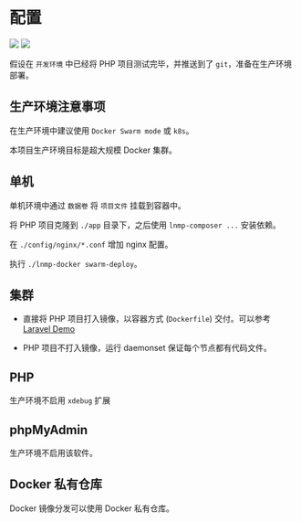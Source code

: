 # 配置

[![](https://img.shields.io/badge/AD-%E8%85%BE%E8%AE%AF%E4%BA%91%E5%AE%B9%E5%99%A8%E6%9C%8D%E5%8A%A1-blue.svg)](https://cloud.tencent.com/act/cps/redirect?redirect=10058&cps_key=3a5255852d5db99dcd5da4c72f05df61) [![](https://img.shields.io/badge/Support-%E8%85%BE%E8%AE%AF%E4%BA%91%E8%87%AA%E5%AA%92%E4%BD%93-brightgreen.svg)](https://cloud.tencent.com/developer/support-plan?invite_code=13vokmlse8afh)

假设在 `开发环境` 中已经将 PHP 项目测试完毕，并推送到了 `git`，准备在生产环境部署。

## 生产环境注意事项

在生产环境中建议使用 `Docker Swarm mode` 或 `k8s`。

本项目生产环境目标是超大规模 Docker 集群。

## 单机

单机环境中通过 `数据卷` 将 `项目文件` 挂载到容器中。

将 PHP 项目克隆到 `./app` 目录下，之后使用 `lnmp-composer ...` 安装依赖。

在 `./config/nginx/*.conf` 增加 nginx 配置。

执行 `./lnmp-docker swarm-deploy`。

## 集群

* 直接将 PHP 项目打入镜像，以容器方式 (`Dockerfile`) 交付。可以参考 [Laravel Demo](https://github.com/khs1994-docker/laravel-demo)

* PHP 项目不打入镜像，运行 daemonset 保证每个节点都有代码文件。

## PHP

生产环境不启用 `xdebug` 扩展

## phpMyAdmin

生产环境不启用该软件。

## Docker 私有仓库

Docker 镜像分发可以使用 Docker 私有仓库。
